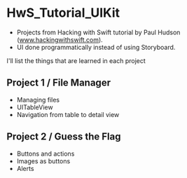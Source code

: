 # HwS_Tutorial_UIKit
- Projects from Hacking with Swift tutorial by Paul Hudson (www.hackingwithswift.com). 
- UI done programmatically instead of using Storyboard.

I'll list the things that are learned in each project

## Project 1 / File Manager
- Managing files
- UITableView
- Navigation from table to detail view

## Project 2 / Guess the Flag
- Buttons and actions
- Images as buttons
- Alerts
